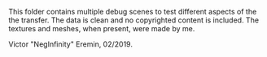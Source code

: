 This folder contains multiple debug scenes to test different aspects of the the transfer.
The data is clean and no copyrighted content is included. The textures and meshes, when present, were made by me.

Victor "NegInfinity" Eremin, 02/2019.
